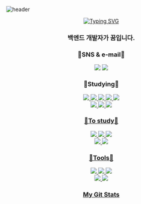 ![header](https://capsule-render.vercel.app/api?type=waving&color=auto&height=300&section=header&text=Hi%20there%20👋&fontSize=90)
<br>
<div align="center">

[![Typing SVG](https://readme-typing-svg.demolab.com?font=Fira+Code&size=30&pause=1000&color=81BEF7&center=true&width=435&lines=Hello%2C+I%E2%80%99m+jaehyeon.;Back-End+developer)](https://git.io/typing-svg)

### 백엔드 개발자가 꿈입니다.

### 📧SNS & e-mail📧
<a href="https://www.instagram.com/qocn16/" target="_blank"><img src="https://img.shields.io/badge/@qocn16-E4405F?style=flat-square-badge&logo=Instagram&logoColor=white"></a>
<img src="https://img.shields.io/badge/baejaehyeon0106@gmail.com-EA4335?style=flat-square-badge&logo=Gmail&logoColor=white">

### 📒Studying📒
<a href="https://www.python.org/" target="_blank"><img src="https://img.shields.io/badge/Python-3776AB?style=flat-square-badge&logo=Python&logoColor=white"> <!--Python_badge-->
<img src="https://img.shields.io/badge/C-A8B9CC?style=flat-square-badge&logo=C&logoColor=white"> <!--C_badge-->
<img src="https://img.shields.io/badge/Java-E11F21?style=flat-square-badge&logo=None&logoColor=white"> <!--Java_badge-->
<img src="https://img.shields.io/badge/Oracle-F80000?style=flat-square-badge&logo=Oracle&logoColor=white"> <!--Oracle_badge-->
<img src="https://img.shields.io/badge/PHP-777BB4?style=flat-square-badge&logo=PHP&logoColor=white"> <!--PHP_badge-->
<br>
<img src="https://img.shields.io/badge/HTML5-E34F26?style=flat-square-badge&logo=HTML5&logoColor=white"> <!--HTML5_badge-->
<img src="https://img.shields.io/badge/CSS3-1572B6?style=flat-square-badge&logo=CSS3&logoColor=white"> <!--CSS3_badge-->
<img src="https://img.shields.io/badge/JavaScript-F7DF1E?style=flat-square-badge&logo=JavaScript&logoColor=white"> <!--JavaScript_badge-->

### 📖To study📖
<img src="https://img.shields.io/badge/Spring-6DB33F?style=flat-square-badge&logo=Spring&logoColor=white"> <!--Spring_badge-->
<img src="https://img.shields.io/badge/Django-092E20?style=flat-square-badge&logo=Django&logoColor=white"> <!--Django_badge-->
<img src="https://img.shields.io/badge/Node.js-339933?style=flat-square-badge&logo=Node.js&logoColor=white"> <!--Node.js_badge-->
<br>
<img src="https://img.shields.io/badge/React-61DAFB?style=flat-square-badge&logo=React&logoColor=white"> <!--React_badge-->
<img src="https://img.shields.io/badge/Docker-2496ED?style=flat-square-badge&logo=Docker&logoColor=white"> <!--Docker_badge-->

### 🔧Tools🔧
<img src="https://img.shields.io/badge/Visual Studio Code-007ACC?style=flat-square-badge&logo=Visual Studio Code&logoColor=white"> <!--Visual Studio Code_badge-->
<img src="https://img.shields.io/badge/intelliJ IDEA-000000?style=flat-square-badge&logo=intelliJ IDEA&logoColor=white"> <!--intelliJ IDEA_badge-->
<img src="https://img.shields.io/badge/DevC++-003886?style=flat-square-badge&logo=None&logoColor=white"> <!--Dev-C++_badge-->
<br>
<img src="https://img.shields.io/badge/Git-F05032?style=flat-square-badge&logo=Git&logoColor=white"> <!--Git_badge-->
<img src="https://img.shields.io/badge/GitHub-181717?style=flat-square-badge&logo=GitHub&logoColor=white"> <!--GitHub_badge-->

### My Git Stats
<!--
**cabbage16/cabbage16** is a ✨ _special_ ✨ repository because its `README.md` (this file) appears on your GitHub profile.

Here are some ideas to get you started:

- 🔭 I’m currently working on ...
- 🌱 I’m currently learning ...
- 👯 I’m looking to collaborate on ...
- 🤔 I’m looking for help with ...
- 💬 Ask me about ...
- 📫 How to reach me: ...
- 😄 Pronouns: ...
- ⚡ Fun fact: ...
-->
